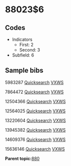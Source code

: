 # 88023$6

## Codes

-   Indicators
    -   First: 2
    -   Second: 3
-   Subfield: 6

## Sample bibs

5983287 [Quicksearch](https://search.library.yale.edu/catalog/5983287) [VXWS](http://prodorbis.library.yale.edu:7014/vxws/GetHoldingsService?bibId=5983287)

7864472 [Quicksearch](https://search.library.yale.edu/catalog/7864472) [VXWS](http://prodorbis.library.yale.edu:7014/vxws/GetHoldingsService?bibId=7864472)

12504366 [Quicksearch](https://search.library.yale.edu/catalog/12504366) [VXWS](http://prodorbis.library.yale.edu:7014/vxws/GetHoldingsService?bibId=12504366)

12564025 [Quicksearch](https://search.library.yale.edu/catalog/12564025) [VXWS](http://prodorbis.library.yale.edu:7014/vxws/GetHoldingsService?bibId=12564025)

13220604 [Quicksearch](https://search.library.yale.edu/catalog/13220604) [VXWS](http://prodorbis.library.yale.edu:7014/vxws/GetHoldingsService?bibId=13220604)

13945382 [Quicksearch](https://search.library.yale.edu/catalog/13945382) [VXWS](http://prodorbis.library.yale.edu:7014/vxws/GetHoldingsService?bibId=13945382)

14609376 [Quicksearch](https://search.library.yale.edu/catalog/14609376) [VXWS](http://prodorbis.library.yale.edu:7014/vxws/GetHoldingsService?bibId=14609376)

15636146 [Quicksearch](https://search.library.yale.edu/catalog/15636146) [VXWS](http://prodorbis.library.yale.edu:7014/vxws/GetHoldingsService?bibId=15636146)

**Parent topic:**[880](../../tags/880/880.md)

